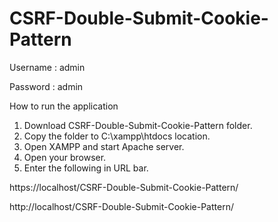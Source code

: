 # CSRF-Double-Submit-Cookie-Pattern

Username : admin

Password : admin

How to run the application
1. Download CSRF-Double-Submit-Cookie-Pattern folder.
2. Copy the folder to C:\xampp\htdocs location.
3. Open XAMPP and start Apache server.
4. Open your browser.
5. Enter the following in URL bar.

  https://localhost/CSRF-Double-Submit-Cookie-Pattern/

  http://localhost/CSRF-Double-Submit-Cookie-Pattern/
